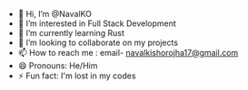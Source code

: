 - 👋 Hi, I’m @NavalKO
- 👀 I’m interested in Full Stack Development
- 🌱 I’m currently learning Rust
- 💞️ I’m looking to collaborate on my projects
- 📫 How to reach me : email- navalkishorojha17@gmail.com
- 😄 Pronouns: He/Him
- ⚡ Fun fact: I'm lost in my codes

<!---
NavalKO/NavalKO is a ✨ special ✨ repository because its `README.md` (this file) appears on your GitHub profile.
You can click the Preview link to take a look at your changes.
--->
